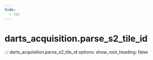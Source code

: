 ```yaml
---
hide:
  - toc
---
```

# <code class='doc-symbol doc-symbol-nav doc-symbol-function'></code>darts_acquisition.parse_s2_tile_id

::: darts_acquisition.parse_s2_tile_id
    options:
      show_root_heading: false
